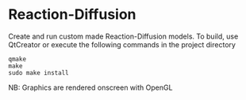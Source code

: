 # Reaction-Diffusion
Create and run custom made Reaction-Diffusion models. 
To build, use QtCreator or execute the following commands in the project directory
```
qmake
make
sudo make install
```
NB: Graphics are rendered onscreen with OpenGL